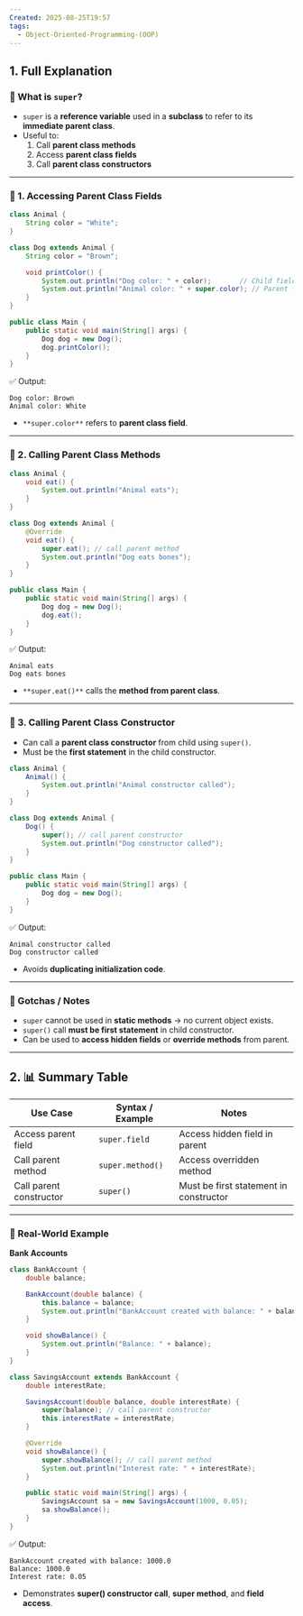 ```yaml
---
Created: 2025-08-25T19:57
tags:
  - Object-Oriented-Programming-(OOP)
---
```

## 1. Full Explanation

### 🔹 What is `super`?

- `super` is a **reference variable** used in a **subclass** to refer to its **immediate parent class**.
- Useful to:
    1. Call **parent class methods**
    2. Access **parent class fields**
    3. Call **parent class constructors**

---

### 🔹 1. Accessing Parent Class Fields

```Java
class Animal {
    String color = "White";
}

class Dog extends Animal {
    String color = "Brown";

    void printColor() {
        System.out.println("Dog color: " + color);       // Child field
        System.out.println("Animal color: " + super.color); // Parent field
    }
}

public class Main {
    public static void main(String[] args) {
        Dog dog = new Dog();
        dog.printColor();
    }
}

```

✅ Output:

```Plain
Dog color: Brown
Animal color: White

```

- `**super.color**` refers to **parent class field**.

---

### 🔹 2. Calling Parent Class Methods

```Java
class Animal {
    void eat() {
        System.out.println("Animal eats");
    }
}

class Dog extends Animal {
    @Override
    void eat() {
        super.eat(); // call parent method
        System.out.println("Dog eats bones");
    }
}

public class Main {
    public static void main(String[] args) {
        Dog dog = new Dog();
        dog.eat();
    }
}

```

✅ Output:

```Plain
Animal eats
Dog eats bones

```

- `**super.eat()**` calls the **method from parent class**.

---

### 🔹 3. Calling Parent Class Constructor

- Can call a **parent class constructor** from child using `super()`.
- Must be the **first statement** in the child constructor.

```Java
class Animal {
    Animal() {
        System.out.println("Animal constructor called");
    }
}

class Dog extends Animal {
    Dog() {
        super(); // call parent constructor
        System.out.println("Dog constructor called");
    }
}

public class Main {
    public static void main(String[] args) {
        Dog dog = new Dog();
    }
}

```

✅ Output:

```Plain
Animal constructor called
Dog constructor called

```

- Avoids **duplicating initialization code**.

---

### 🔹 Gotchas / Notes

- `super` cannot be used in **static methods** → no current object exists.
- `super()` call **must be first statement** in child constructor.
- Can be used to **access hidden fields** or **override methods** from parent.

---

## 2. 📊 Summary Table

|Use Case|Syntax / Example|Notes|
|---|---|---|
|Access parent field|`super.field`|Access hidden field in parent|
|Call parent method|`super.method()`|Access overridden method|
|Call parent constructor|`super()`|Must be first statement in constructor|

---

### 🔹 Real-World Example

**Bank Accounts**

```Java
class BankAccount {
    double balance;

    BankAccount(double balance) {
        this.balance = balance;
        System.out.println("BankAccount created with balance: " + balance);
    }

    void showBalance() {
        System.out.println("Balance: " + balance);
    }
}

class SavingsAccount extends BankAccount {
    double interestRate;

    SavingsAccount(double balance, double interestRate) {
        super(balance); // call parent constructor
        this.interestRate = interestRate;
    }

    @Override
    void showBalance() {
        super.showBalance(); // call parent method
        System.out.println("Interest rate: " + interestRate);
    }

    public static void main(String[] args) {
        SavingsAccount sa = new SavingsAccount(1000, 0.05);
        sa.showBalance();
    }
}

```

✅ Output:

```Plain
BankAccount created with balance: 1000.0
Balance: 1000.0
Interest rate: 0.05

```

- Demonstrates **super() constructor call**, **super method**, and **field access**.